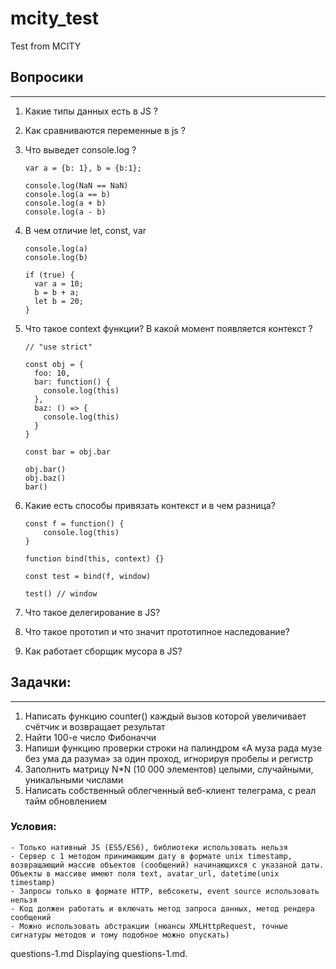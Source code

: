 # mcity_test
Test from MCITY



## Вопросики 
___
1. Какие типы данных есть в JS ?
2. Как сравниваются переменные в js ?
3. Что выведет console.log ?
	```
	var a = {b: 1}, b = {b:1};

	console.log(NaN == NaN)
	console.log(a == b)
	console.log(a + b)
	console.log(a - b)
	```
4. В чем отличие let, const, var
	```
	console.log(a)
	console.log(b)

	if (true) {
	  var a = 10;
	  b = b + a;
	  let b = 20;
	}
	```
5. Что такое context функции? В какой момент появляется контекст ?
	```
 	// "use strict"

	const obj = {
	  foo: 10,
	  bar: function() {
	    console.log(this)
	  },
	  baz: () => {
		console.log(this)
	  }
	}

	const bar = obj.bar

	obj.bar()
	obj.baz()
	bar()
	```
6. Какие есть способы привязать контекст и в чем разница?
	```
	const f = function() {
		console.log(this)
	}

	function bind(this, context) {}

	const test = bind(f, window)

	test() // window
	```

7. Что такое делегирование в JS?
8. Что такое прототип и что значит прототипное наследование?
9. Как работает сборщик мусора в JS?

## Задачки:
___
1. Написать функцию counter() каждый вызов которой увеличивает счётчик и возвращает результат
2. Найти 100-е число Фибоначчи
3. Напиши функцию проверки строки на палиндром «А муза рада музе без ума да разума» за один проход, игнорируя пробелы и регистр
4. Заполнить матрицу N*N (10 000 элементов) целыми, случайными, уникальными числами
5. Написать собственный облегченный веб-клиент телеграма, c реал тайм обновлением

### Условия: 

	- Только нативный JS (ES5/ES6), библиотеки использовать нельзя
	- Сервер с 1 методом принимающим дату в формате unix timestamp, возвращающий массив объектов (сообщений) начинающихся с указаной даты. Объекты в массиве имеют поля text, avatar_url, datetime(unix timestamp)
	- Запросы только в формате HTTP, вебсокеты, event source использовать нельзя
	- Код должен работать и включать метод запроса данных, метод рендера сообщений
	- Можно использовать абстракции (нюансы XMLHttpRequest, точные сигнатуры методов и тому подобное можно опускать)


questions-1.md
Displaying questions-1.md.
